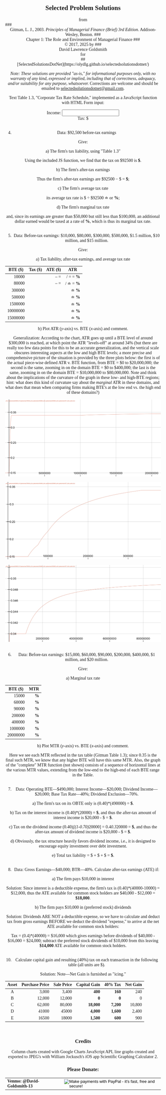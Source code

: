 <script type="text/x-mathjax-config">
  MathJax.Hub.Config({ TeX: { extensions: ["color.js"] }});
</script>
<script src="https://www.gstatic.com/charts/loader.js"></script>
<script src="../../Utilities.js"></script>
<script src="../Gtax.js"></script>
<script src="./Scripts.js"></script>
<script>
    // Load google charts
    google.charts.load('current', {'packages':['corechart']});
    google.charts.setOnLoadCallback(G1P5);
    google.charts.setOnLoadCallback(G1P6);
</script>

<style>
body {font-family: Palatino}
</style>

<body onload="G1P4a(); G1P4b(); G1P4c(); G1P4d(); G1P7();">

## <center>Selected Problem Solutions
<center>from</center>
### <center>Gitman, L. J., 2003. <i>Principles of Managerial Finance (Brief) 3rd Edition.</i> Addison-Wesley, Boston.
### <center>Chapter 1: The Role and Environment of Managerial Finance
### <center>&copy; 2017, 2025 by
### <center>David Lawrence Goldsmith
<center>for</center>
## <center>[SelectedSolutionsDotNet](https://olydlg.github.io/selectedsolutionsdotnet/)</center>

<i>Note:  These solutions are provided "as-is," for informational purposes only, with no warranty of any kind, expressed or implied, including that of correctness, adequacy, and/or suitability for any purpose, whatsoever.</i> Corrections are welcome and should be emailed to selectedsolutionsdotnet@gmail.com.

Text Table 1.3, "Corporate Tax Rate Schedule," implemented as a JavaScript function with HTML Form input:

<form alt="Gitman Table 1.3 (Corp. Tax) Calulator" name="GitmanTaxForm" 
oninput="GT.value = (GitmanTax(income.value)).toFixed(2)">
Income: <input type="number" id="income" name="income"><br>Tax: $
<output name="GT" for="income" ></output>
</form>
<br>

4) Data: $92,500 before-tax earnings

Give:

a) The firm's tax liability, using "Table 1.3"

Using the included JS function, we find that the tax on \$<sp id="G1P4aDatum">92500</sp> is 
__\$<sp id="G1P4aAns"></sp>__.

b) The firm's after-tax earnings

Thus the firm's after-tax earnings are \$92500 $-$ \$<sp id="G1P4b1Ans"></sp> $=$ __$<sp id="G1P4b2Ans"></sp>__;

c) The firm's average tax rate

its average tax rate is \$<sp id="G1P4c1Ans"></sp> $\div$ \$92500 $\doteq$ 
<sp id="G1P4c2Ans"></sp> or 
__<sp id="G1P4c3Ans"></sp>%__;

d) The firm's marginal tax rate

and, since its earnings are greater than \$50,000 but still less than \$100,000, an additional dollar earned would be taxed at a rate of __<sp id="G1P4dAns"></sp>%__, which is thus its marginal tax rate.
<br><br>

5) Data: Before-tax earnings: \$10,000, \$80,000, \$300,000, \$500,000, \$1.5  million, \$10 million, and \$15 million.

Give:

a) Tax liability, after-tax earnings, and average tax rate

|<center>BTE (\$)|<center>Tax (\$)|<center>ATE (\$)|<center>ATR|
|-------:|------:|-------:|--------:|
|<sp id="G1P5D1">10000</sp>|__<sp id="G1P5A11"></sp>__|<sp id="G1P5A15"></sp> &ndash; <sp id="G1P5A16"></sp> = __<sp id="G1P5A12"></sp>__|<sp id="G1P5A17"></sp>/<sp id="G1P5A18"></sp> = <sp id="G1P5A13"></sp> = __<sp id="G1P5A14"></sp>%__ |
|<sp id="G1P5D2">80000</sp>|__<sp id="G1P5A21"></sp>__|<sp id="G1P5A25"></sp> &ndash; <sp id="G1P5A26"></sp> = __<sp id="G1P5A22"></sp>__|<sp id="G1P5A27"></sp>/<sp id="G1P5A28"></sp> $\doteq$ <sp id="G1P5A23"></sp> = __<sp id="G1P5A24"></sp>%__ |
|<sp id="G1P5D3">300000</sp>|__<sp id="G1P5A31"></sp>__|__<sp id="G1P5A32"></sp>__|<sp id="G1P5A33"></sp> $\doteq$ __<sp id="G1P5A34"></sp>%__|
|<sp id="G1P5D4">500000</sp>|__<sp id="G1P5A41"></sp>__|__<sp id="G1P5A42"></sp>__|<sp id="G1P5A43"></sp> $\doteq$ __<sp id="G1P5A44"></sp>%__|
|<sp id="G1P5D5">1500000</sp>|__<sp id="G1P5A51"></sp>__|__<sp id="G1P5A52"></sp>__|<sp id="G1P5A53"></sp> $\doteq$ __<sp id="G1P5A54"></sp>%__|
|<sp id="G1P5D6">10000000</sp>|__<sp id="G1P5A61"></sp>__|__<sp id="G1P5A62"></sp>__|<sp id="G1P5A63"></sp> $\doteq$ __<sp id="G1P5A64"></sp>%__|
|<sp id="G1P5D7">15000000</sp>|__<sp id="G1P5A71"></sp>__|__<sp id="G1P5A72"></sp>__|<sp id="G1P5A73"></sp> $\doteq$ __<sp id="G1P5A74"></sp>%__|

b) Plot ATR ($y$-axis) vs. BTE ($x$-axis) and comment.

<sp id="G1P5chart" alt="Column Chart of ATR v. BTE using given data"></sp>

Generalization: According to the chart, ATR goes up until a BTE level of around \$300,000 is reached, at which point the ATR "levels-off" at around 34% (but there are really too few data points for this to be an accurate generalization, and the vertical scale obscures interesting aspects at the low and high BTE levels; a more precise and comprehensive picture of the situation is provided by the three plots below: the first is of the actual piece-wise defined ATR v. BTE function, from BTE $=$ \$0 to \$20,000,000; the second is the same, zooming in on the domain BTE $=$ \$0 to \$400,000; the last is the same, zooming in on the domain BTE $=$ \$10,000,000 to \$80,000,000. Note and think about the implications of the curvature of the graph in these low- and high-BTE regions; hint: what does this kind of curvature say about the <i>marginal</i> ATR in these domains, and what does that mean when comparing firms making BTE's at the low end vs. the high end of these domains?)

<img src=./DetailedATRvBTE.JPG alt="Detailed plot of ATR v. BTE for BTE $=$ \$0 to \$20,000,000"></img><br>

<img src=./LowEndATRvBTE.JPG alt="Detailed plot of ATR v. BTE for BTE $=$ \$0 to \$400,000"></img><br>

<img src=./HighEndATRvBTE.JPG alt="Detailed plot of ATR v. BTE for BTE $=$ \$10,000,000 to \$80,000,000"></img>
<br><br>

6) Data: Before-tax earnings: \$15,000, \$60,000, \$90,000, \$200,000, \$400,000, \$1 million, and \$20 million.

Give:

a) Marginal tax rate

|<center>BTE (\$)|<center>MTR|
|-------:|--------:|
|<sp id="G1P6D1">15000</sp>|__<sp id="G1P6A1"></sp>%__|
|<sp id="G1P6D2">60000</sp>|__<sp id="G1P6A2"></sp>%__|
|<sp id="G1P6D3">90000</sp>|__<sp id="G1P6A3"></sp>%__|
|<sp id="G1P6D4">200000</sp>|__<sp id="G1P6A4"></sp>%__|
|<sp id="G1P6D5">400000</sp>|__<sp id="G1P6A5"></sp>%__|
|<sp id="G1P6D6">1000000</sp>|__<sp id="G1P6A6"></sp>%__|
|<sp id="G1P6D7">20000000</sp>|__<sp id="G1P6A7"></sp>%__|

b) Plot MTR ($y$-axis) vs. BTE ($x$-axis) and comment.

<sp id="G1P6chart" alt="Column Chart of MTR v. BTE using given data"></sp>

Here we see each MTR reflected in the tax table (Gitman Table 1.3); since 0.35 is the final such MTR, we know that any higher BTE will have this same MTR. Also, the graph of the "complete" MTR function (not shown) consists of a sequence of horizontal lines at the various MTR values, extending from the low-end to the high-end of each BTE range in the Table.
<br><br>

7) Data: Operating BTE&mdash;\$490,000; Interest Income&mdash;\$20,000; Dividend Income&mdash;\$20,000; Base Tax Rate&mdash;40%; Dividend Exclusion&mdash;70%.

a) The firm's tax on its OBTE only is (<sp id="G1P7BTR">0.40</sp>)*(<sp id="G1P7OBTE">490000</sp>) = __\$<sp id="G1P7a"></sp>__. 

b) Tax on the interest income is (0.40)*(<sp id="G1P7Int">20000</sp>) = __\$<sp id="G1P7b1"></sp>__, and thus the after-tax amount of interest income is \$20,000 - \$<sp id="G1P7b2"></sp> = __\$<sp id="G1P7b3"></sp>__.

c) Tax on the dividend income (0.40)*[(1-<sp id="G1P7DE">0.70</sp>)*<sp id="G1P7Div">20000</sp>] = 0.4*0.3*20000 = __\$<sp id="G1P7c1"></sp>__, and thus the after-tax amount of dividend income is \$20,000 - \$<sp id="G1P7c2"></sp> = __\$<sp id="G1P7c3"></sp>__.

d) Obviously, the tax structure heavily favors dividend income, i.e., it is designed to encourage equity investment over debt investment.

e) Total tax liability = \$<sp id="G1P7e1"></sp> + \$<sp id="G1P7e2"></sp> + \$<sp id="G1P7e3"></sp> = __\$<sp id="G1P7e4"></sp>__.
<br><br>

8) Data: Gross Earnings&mdash;\$40,000; BTR&mdash;40%. Calculate after-tax earnings (ATE) if:

a) The firm pays $10,000 in interest

Solution: Since interest is a deductible expense, the firm's tax is (0.40)*(40000-10000) = \$12,000, thus the ATE available for common stock holders are \$40,000 - \$12,000 = __\$18,000__.

b) The firm pays $10,000 in (preferred stock) dividends

Solution: Dividends ARE NOT a deductible expense, so we have to calculate and deduct tax from gross earnings BEFORE we deduct the dividend "expense," to arrive at the net ATE available for common stock holders:

Tax = (0.4)*(40000) = \$16,000 which gives earnings before dividends of \$40,000 - \$16,000 = \$24,000; subtract the preferred stock dividends of \$10,000 from this leaving __\$14,000__ ATE available for common stock holders.
<br><br>

10) Calculate capital gain and resulting (40%) tax on each transaction in the following table (all units are \$).

Solution: Note&mdash;Net Gain is furnished as "icing."

| Asset | Purchase Price | Sale Price | Capital Gain | 40% Tax | Net Gain |
|---------|--------------------:|--------------:|------------------:|-----------:|------------:|
|<center>A | 3,000  | 3,400 |__400__|__160__| 240 |
|<center>B | 12,000 | 12,000 |__0__|__0__| 0 |
|<center>C | 62,000 | 80,000 |__18,000__|__7,200__| 10,800 |
|<center>D | 41000 | 45000 |__4,000__|__1,600__| 2,400 |
| <center>E | 16500| 18000 |__1,500__|__600__| 900 |
<br>

### Credits
Column charts created with Google Charts JavaScript API, line graphs created and exported to JPEG's with William Jockusch's iOS app Scientific Graphing Calculator 2.

### Please Donate:
<table>
  <tr style="border: none; background: transparent;">
    <td style="border: none;">
      <b>Venmo: @David-Goldsmith-13</b>
    </td>
    <td style="border: none;">
      <form action="https://www.paypal.com/cgi-bin/webscr"
            method="post"><input name="cmd"
            value="_xclick" type="hidden"> <input name="business"
            value="dgoldsmith_89@alumni.brown.edu" type="hidden"> <input
            name="item_name" value="SelectedSolutions Donation"
            type="hidden"> <input name="cn" value="Special Instructions
            (optional" type="hidden"> <input
            src="https://www.paypal.com/images/x-click-but04.gif"
            name="submit" alt="Make payments with PayPal - it's fast,
            free and secure!" align="middle" border="0" type="image"></form>
    </td>
  </tr>
</table>
</body>